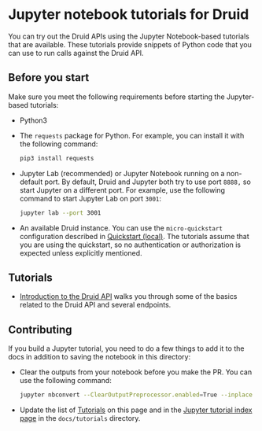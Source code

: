 # Jupyter notebook tutorials for Druid

You can try out the Druid APIs using the Jupyter Notebook-based tutorials that are available. These tutorials provide snippets of Python code that you can use to run calls against the Druid API.

## Before you start

Make sure you meet the following requirements before starting the Jupyter-based tutorials:

- Python3 

- The `requests` package for Python. For example, you can install it with the following command: 
   
   ```bash
   pip3 install requests
   ````

- Jupyter Lab (recommended) or Jupyter Notebook running on a non-default port. By default, Druid and Jupyter both try to use port `8888,` so start Jupyter on a different port. For example, use the following command to start Jupyter Lab on port `3001`:
   
   ```bash
   jupyter lab --port 3001
   ```

- An available Druid instance. You can use the `micro-quickstart` configuration described in [Quickstart (local)](../../../docs/tutorials/index.md). The tutorials assume that you are using the quickstart, so no authentication or authorization is expected unless explicitly mentioned.

## Tutorials

- [Introduction to the Druid API](./api-tutorial.ipynb) walks you through some of the basics related to the Druid API and several endpoints.

## Contributing

If you build a Jupyter tutorial, you need to do a few things to add it to the docs in addition to saving the notebook in this directory:

- Clear the outputs from your notebook before you make the PR. You can use the following command: 

   ```bash
   jupyter nbconvert --ClearOutputPreprocessor.enabled=True --inplace ./path/to/notebook/notebookName.ipynb
   ```

- Update the list of [Tutorials](#tutorials) on this page and in the [ Jupyter tutorial index page](../../../docs/tutorials/tutorial-jupyter-index.md#tutorials) in the `docs/tutorials` directory.